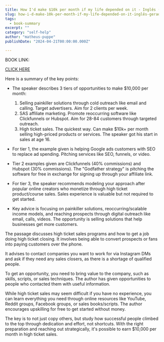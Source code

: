 ```yaml
---
title: How I'd make $10k per month if my life depended on it - Inglês (gerada automaticamente)
slug: how-i-d-make-10k-per-month-if-my-life-depended-on-it-inglês-gerada-automaticamente-
tags: 
  - book-summary
excerpt: ""
category: "self-help"
author: "matheus-puppe"
publishDate: "2024-04-21T00:00:00.000Z"

---
```


BOOK LINK:

[CLICK HERE](https://www.amazon.com/gp/search?ie=UTF8&tag=matheuspupp0a-20&linkCode=ur2&linkId=4410b525877ab397377c2b5e60711c1a&camp=1789&creative=9325&index=books&keywords=how-i-d-make-10k-per-month-if-my-life-depended-on-it-inglês-gerada-automaticamente-)



 Here is a summary of the key points:

- The speaker describes 3 tiers of opportunities to make $10,000 per month:
   1) Selling painkiller solutions through cold outreach like email and calling. Target advertisers. Aim for 2 clients per week.
   2) SAS affiliate marketing. Promote reoccurring software like Clickfunnels or Hubspot. Aim for 28-84 customers through targeted outreach. 
   3) High ticket sales. The quickest way. Can make $10k+ per month selling high-priced products or services. The speaker got his start in sales at age 16.

- For tier 1, the example given is helping Google ads customers with SEO to replace ad spending. Pitching services like SEO, funnels, or video.  

- Tier 2 examples given are Clickfunnels (40% commissions) and Hubspot (30% commissions). The "Godfather strategy" is pitching the software for free in exchange for signing up through your affiliate link. 

- For tier 3, the speaker recommends modeling your approach after popular online creators who monetize through high ticket product/course sales. Sales experience is valuable but not required to get started. 

- Key advice is focusing on painkiller solutions, reoccurring/scalable income models, and reaching prospects through digital outreach like email, calls, videos. The opportunity is selling solutions that help businesses get more customers.

 

The passage discusses high ticket sales programs and how to get a job doing high ticket closing. It involves being able to convert prospects or fans into paying customers over the phone. 

It advises to contact companies you want to work for via Instagram DMs and ask if they need any sales closers, as there is a shortage of qualified people. 

To get an opportunity, you need to bring value to the company, such as skills, scripts, or sales techniques. The author has given opportunities to people who contacted them with useful information.

While high ticket sales may seem difficult if you have no experience, you can learn everything you need through online resources like YouTube, Reddit groups, Facebook groups, or sales books/scripts. The author encourages upskilling for free to get started without money. 

The key is to not just copy others, but study how successful people climbed to the top through dedication and effort, not shortcuts. With the right preparation and reaching out strategically, it's possible to earn $10,000 per month in high ticket sales.